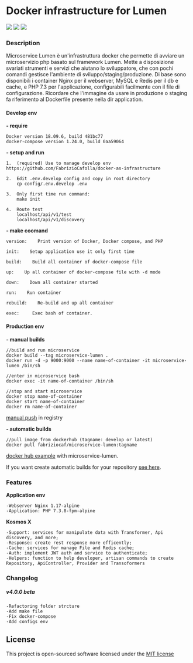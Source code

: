 # Docker infrastructure for Lumen 

![](https://img.shields.io/badge/version-4.0.0--beta-green.svg)
![](https://img.shields.io/badge/docker--compose-build-blue.svg)
![](https://img.shields.io/badge/docker-build-blue.svg)

### Description

Microservice Lumen è un'infrastruttura docker che permette di avviare un microservizio php basato sul framework Lumen. 
Mette a disposizione svariati strumenti e servizi che aiutano lo sviluppatore, che con pochi comandi gestisce l'ambiente di sviluppo/staging/produzione. 
Di base sono disponibili i container Nginx per il webserver, MySQL e Redis per il db e cache, e PHP 7.3 per l'applicazione, configurabili facilmente con il file di configurazione. 
Ricordare che l'immagine da usare in produzione o staging fa riferimento al Dockerfile presente nella dir application.

#### Develop env
**- require**
    
    Docker version 18.09.6, build 481bc77
    docker-compose version 1.24.0, build 0aa59064

**- setup and run**

    1.  (required) Use to manage develop env https://github.com/FabrizioCafolla/docker-as-infrastructure
    
    2.  Edit .env.develop config and copy in root directory
        cp config/.env.develop .env

    3.  Only first time run command:
        make init
    
    4.  Route test
        localhost/api/v1/test 
        localhost/api/v1/discovery
    
**- make coomand**

    version:    Print version of Docker, Docker compose, and PHP
    
    init:    Setup application use it only first time
    
    build:    Build all container of docker-compose file
    
    up:    Up all container of docker-compose file with -d mode
    
    down:    Down all container started
    
    run:    Run container
    
    rebuild:    Re-build and up all container
    
    exec:     Exec bash of container.

#### Production env

**- manual builds** 

    //build and run microservice
    docker build --tag microservice-lumen .
    docker run -d -p 9000:9000 --name name-of-container -it microservice-lumen /bin/sh

    //enter in microservice bash     
    docker exec -it name-of-container /bin/sh
    
    //stop and start microservice
    docker stop name-of-container
    docker start name-of-container
    docker rm name-of-container

[manual push](https://docs.docker.com/engine/reference/commandline/push/) in registry 

**- automatic builds** 

    //pull image from dockerhub (tagname: develop or latest)
    docker pull fabriziocaf/microservice-lumen:tagname
    
[docker hub example](https://hub.docker.com/r/fabriziocaf/microservice-lumen) with microservice-lumen.

If you want create automatic builds for your repository [see here](https://hub.docker.com/r/fabriziocaf/microservice-lumen).

### Features 
     
**Application env** 
    
    -Webserver Nginx 1.17-alpine
    -Application: PHP 7.3.8-fpm-alpine

**Kosmos X**

    -Support: services for manipulate data with Transformer, Api discovery, and more;
    -Response: create rest response more efficently;
    -Cache: services for manage File and Redis cache;
    -Auth: implement JWT auth and service to authenticate;
    -Helpers: function to help developer, artisan commands to create Repository, ApiController, Provider and Transoformers
    
### Changelog

  ##### v4.0.0 beta
    -Refactoring folder strcture
    -Add make file 
    -Fix docker-compose 
    -Add configs env 

## License

This project is open-sourced software licensed under the [MIT license](http://opensource.org/licenses/MIT)
